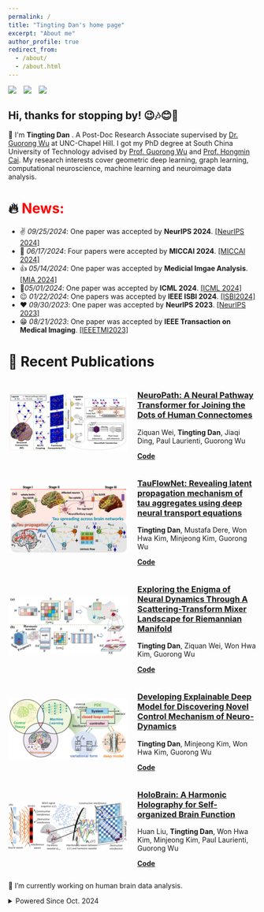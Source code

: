 ```yaml
---
permalink: /
title: "Tingting Dan's home page"
excerpt: "About me"
author_profile: true
redirect_from: 
  - /about/
  - /about.html
---
```


[![](https://img.shields.io/badge/GoogleScholar-T._Dan-lightblue?style=social&logo=googlescholar)](https://scholar.google.com/citations?hl=en&user=FMcmg0gAAAAJ&view_op) &ensp;
[![](https://img.shields.io/badge/arXiv-T._Dan-B31B1B?style=social&logo=arxiv)](https://arxiv.org/search/q-bio?searchtype=author&query=Dan%2C+T) &ensp;
[![](https://img.shields.io/badge/ResearchGate-T.%20Dan-lightgrey?style=social&logo=researchgate)](https://www.researchgate.net/profile/Tingting-Dan) &ensp;

## Hi, thanks for stopping by! 😉🎶😊🎈

👋 I'm **Tingting Dan** . A Post-Doc Research Associate supervised by [Dr. Guorong Wu](https://www.acmlab.org/team) at UNC-Chapel Hill. I got my PhD degree at South China University of Technology advised by [Prof. Guorong Wu](https://scholar.google.com/citations?user=XVsMB2kAAAAJ&hl=en) and [Prof. Hongmin Cai](https://scholar.google.com.hk/citations?user=B2BWq_EAAAAJ&hl=zh-CN). My research interests cover geometric deep learning, graph learning, computational neuroscience, machine learning and neuroimage data analysis.

# 🔥 <span style="color:red">**News:**</span>
 - ✌️ _09/25/2024_: One paper was accepted by **NeurIPS 2024**. [[NeurIPS 2024]](https://www.researchgate.net/publication/384365261_NeuroPath_A_Neural_Pathway_Transformer_for_Joining_the_Dots_of_Human_Connectomes)
 - 🎉 _06/17/2024_: Four papers were accepted by **MICCAI 2024**. [[MICCAI 2024]](https://www.sciencedirect.com/science/article/abs/pii/S136184152400135X)
 - 👍 _05/14/2024_: One paper was accepted by **Medicial Imgae Analysis**. [[MIA 2024]](https://www.sciencedirect.com/science/article/abs/pii/S136184152400135X)
 - 🤞_05/01/2024_: One paper was accepted by **ICML 2024**. [[ICML 2024]](https://scholar.google.com/citations?view_op=view_citation&hl=en&user=FMcmg0gAAAAJ&sortby=pubdate&citft=1&citft=2&citft=3&email_for_op=dandycn721%40gmail.com&citation_for_view=FMcmg0gAAAAJ:k_IJM867U9cC)
 - 😉 _01/22/2024_: One papers was accepted by **IEEE ISBI 2024**. [[ISBI2024]](http://2023.biomedicalimaging.org/en/)
 - ❤️ _09/30/2023_: One paper was accepted by **NeurIPS 2023**. [[NeurIPS 2023]](https://www.researchgate.net/publication/372074848_Re-Think_and_Re-Design_Graph_Neural_Networks_in_Spaces_of_Continuous_Graph_Diffusion_Functionals)
- 😁 _08/21/2023_: One paper was accepted by **IEEE Transaction on Medical Imaging**. [[IEEETMI2023]](https://ieeexplore.ieee.org/abstract/document/10233889)


# 📝 Recent Publications 

<div style="display: flex; align-items: center;">
  <div style="flex: 1;">
    <img src="images/Neuropath.png" alt="Description" style="width: 100%;">
  </div>
  <div style="flex: 1; margin-left: 20px;">
    <h3><a href="[your-link-here](https://www.researchgate.net/publication/384365261_NeuroPath_A_Neural_Pathway_Transformer_for_Joining_the_Dots_of_Human_Connectomes)">NeuroPath: A Neural Pathway Transformer for Joining the Dots of Human Connectomes</a></h3>
    <p>Ziquan Wei, <strong>Tingting Dan</strong>, Jiaqi Ding, Paul Laurienti, Guorong Wu</p>
    <p><a href="[code-link-here](https://anonymous.4open.science/r/neuro_detour-47E1/)"><strong>Code</strong></a></p>

  </div>
</div>

<div style="display: flex; align-items: center;">
  <div style="flex: 1;">
    <img src="images/tau.png" alt="Description" style="width: 100%;">
  </div>
  <div style="flex: 1; margin-left: 20px;">
    <h3><a href="[[your-link-here](https://www.researchgate.net/publication/384365261_NeuroPath_A_Neural_Pathway_Transformer_for_Joining_the_Dots_of_Human_Connectomes](https://www.sciencedirect.com/science/article/abs/pii/S136184152400135X))">TauFlowNet: Revealing latent propagation mechanism of tau aggregates using deep neural transport equations</a></h3>
    <p><strong>Tingting Dan</strong>, Mustafa Dere, Won Hwa Kim, Minjeong Kim, Guorong Wu</p>
    <p><a href="[code-link-here](https://anonymous.4open.science/r/neuro_detour-47E1/)"><strong>Code</strong></a></p>

  </div>
</div>

<div style="display: flex; align-items: center;">
  <div style="flex: 1;">
    <img src="images/ICML2024.png" alt="Description" style="width: 100%;">
  </div>
  <div style="flex: 1; margin-left: 20px;">
    <h3><a href="[[your-link-here](https://www.researchgate.net/publication/384365261_NeuroPath_A_Neural_Pathway_Transformer_for_Joining_the_Dots_of_Human_Connectomes](https://www.researchgate.net/publication/380906541_Exploring_the_Enigma_of_Neural_Dynamics_Through_A_Scattering-Transform_Mixer_Landscape_for_Riemannian_Manifold))">Exploring the Enigma of Neural Dynamics Through A Scattering-Transform Mixer Landscape for Riemannian Manifold</a></h3>
    <p><strong>Tingting Dan</strong>, Ziquan Wei, Won Hwa Kim, Guorong Wu</p>
    <p><a href="[code-link-here](https://github.com/Dandy5721/ICML2024)"><strong>Code</strong></a></p>

  </div>
</div>


<div style="display: flex; align-items: center;">
  <div style="flex: 1;">
    <img src="images/tmi.png" alt="Description" style="width: 100%;">
  </div>
  <div style="flex: 1; margin-left: 20px;">
    <h3><a href="[[your-link-here](https://www.researchgate.net/publication/384365261_NeuroPath_A_Neural_Pathway_Transformer_for_Joining_the_Dots_of_Human_Connectomes](https://www.researchgate.net/publication/373488429_Developing_Explainable_Deep_Model_for_Discovering_Novel_Control_Mechanism_of_Neuro-Dynamics))">Developing Explainable Deep Model for Discovering Novel Control Mechanism of Neuro-Dynamics</a></h3>
    <p><strong>Tingting Dan</strong>, Minjeong Kim, Won Hwa Kim, Guorong Wu</p>
    <p><a href="[code-link-here](https://anonymous.4open.science/r/neuro_detour-47E1/)"><strong>Code</strong></a></p>

  </div>
</div>

<div style="display: flex; align-items: center;">
  <div style="flex: 1;">
    <img src="images/ipmi.png" alt="Description" style="width: 100%;">
  </div>
  <div style="flex: 1; margin-left: 20px;">
    <h3><a href="[[your-link-here](https://www.researchgate.net/publication/384365261_NeuroPath_A_Neural_Pathway_Transformer_for_Joining_the_Dots_of_Human_Connectomes](https://www.researchgate.net/publication/371407063_HoloBrain_A_Harmonic_Holography_for_Self-organized_Brain_Function))">HoloBrain: A Harmonic Holography for Self-organized Brain Function</a></h3>
    <p>Huan Liu, <strong>Tingting Dan</strong>, Won Hwa Kim, Minjeong Kim, Paul Laurienti, Guorong Wu</p>
    <p><a href="[code-link-here](https://anonymous.4open.science/r/neuro_detour-47E1/)"><strong>Code</strong></a></p>

  </div>
</div>

🔭 I’m currently working on human brain data analysis.

<details>
<summary>Powered Since Oct. 2024</summary>
<a href="https://hits.seeyoufarm.com"><img src="https://hits.seeyoufarm.com/api/count/incr/badge.svg?url=https%3A%2F%2Fziquanw.com&count_bg=%2379C83D&title_bg=%23555555&icon=&icon_color=%23E7E7E7&title=%F0%9F%8F%A0Visits++&edge_flat=false"/></a>
</details>
